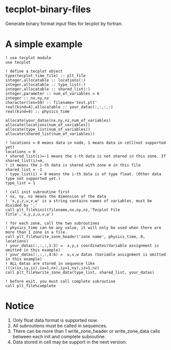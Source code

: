 # tecplot-binary-files
Generate binary format input files for tecplot by fortran.

# A simple example

```Fortran
! use tecplot module
use tecplot

! define a tecplot object
type(tecplot_time_file) :: plt_file
integer,allocatable :: locations(:)
integer,allocatable :: type_list(:)
integer,allocatable :: shared_list(:)
integer,parameter :: num_of_variables = 6
integer :: nx,ny,nz
character(len=50) :: filename='test.plt'
real(kind=4),allocatable :: your_datas(:,:,:,:)
real(kind=4) :: physics_time

allocate(your_datas(nx,ny,nz,num_of_variables)
allocate(locations(num_of_variables))
allocate(type_list(num_of_variables))
allocate(shared_list(num_of_variables))

! locations = 0 means data in node, 1 means data in cell(not supported yet)
locations = 0
! shared_list(i)=-1 means the i-th data is not shared in this zone. If shared_list(i)=m, 
! it means the i-th data is shared with zone m in this file
shared_list = -1
! type_list(i) = 0 means the i-th data is of type float. (Other data type not supported yet.)
type_list = 1

! call init subroutine first
! nx, ny, nz means the dimension of the data
! 'x,y,z,u,v,w' is a string contains names of variables, must be divided by ','
call plt_file%init(filename,nx,ny,nz,'Tecplot File Title','x,y,z,u,v,w')

! for each zone, call the two subroutines
! physics_time can be any value, it will only be used when there are more than 1 zone in a file.
call plt_file%write_zone_header('zone name', physics_time, 0, locations) 
! your_datas(:,:,:,1:3) =  x,y,z coordinates(Variable assignment is omitted in this example)
! your_datas(:,:,:,4:6) =  u,v,w datas (Variable assignment is omitted in this example)
! ALL datas are stored in sequence like (((x(ix,iy,iz),ix=1,nx),iy=1,ny),iz=1,nz)
call plt_file%write_zone_data(type_list, shared_list, your_datas)

! before exit, you must call complete subroutine
call plt_file%complete
```
# Notice
1. Only float data format is supported now.
2. All subroutiens must be called in sequences.
3. There can be more than 1 write_zone_header or write_zone_data calls between each init and complete subroutine.
4. Data stored in cell may be support in the next version.

